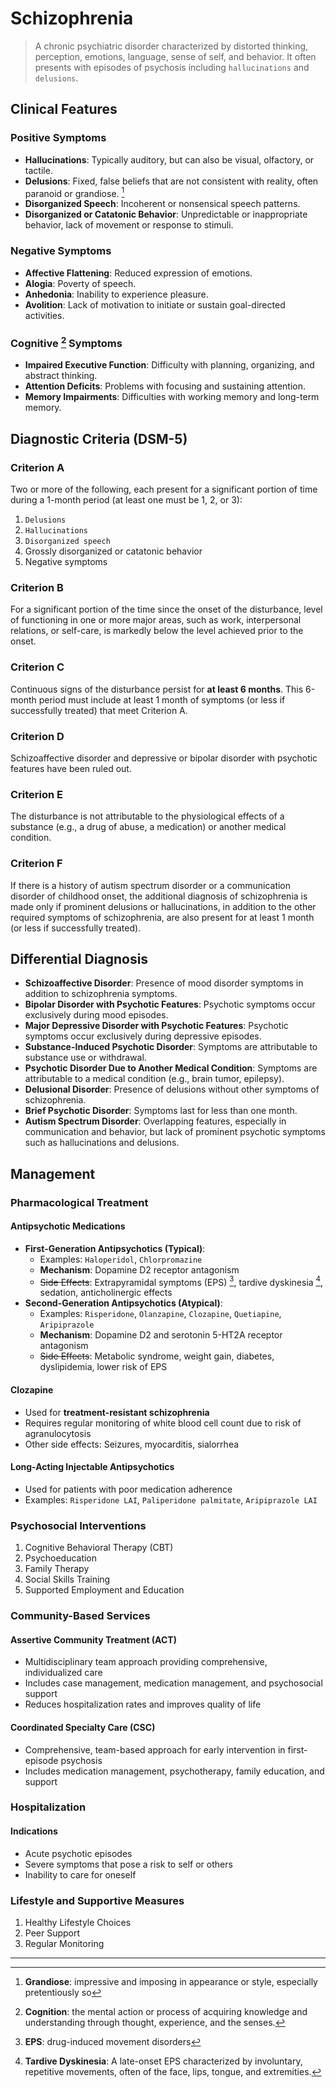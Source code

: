 # Schizophrenia

> A chronic psychiatric disorder characterized by distorted thinking, perception, emotions, language, sense of self, and behavior. It often presents with episodes of psychosis including `hallucinations` and `delusions`.

## Clinical Features

### Positive Symptoms

- **Hallucinations**: Typically auditory, but can also be visual, olfactory, or tactile.
- **Delusions**: Fixed, false beliefs that are not consistent with reality, often paranoid or grandiose. [^1]
- **Disorganized Speech**: Incoherent or nonsensical speech patterns.
- **Disorganized or Catatonic Behavior**: Unpredictable or inappropriate behavior, lack of movement or response to stimuli.

[^1]: **Grandiose**: impressive and imposing in appearance or style, especially pretentiously so

### Negative Symptoms

- **Affective Flattening**: Reduced expression of emotions.
- **Alogia**: Poverty of speech.
- **Anhedonia**: Inability to experience pleasure.
- **Avolition**: Lack of motivation to initiate or sustain goal-directed activities.

### Cognitive [^2] Symptoms

- **Impaired Executive Function**: Difficulty with planning, organizing, and abstract thinking.
- **Attention Deficits**: Problems with focusing and sustaining attention.
- **Memory Impairments**: Difficulties with working memory and long-term memory.

[^2]: **Cognition**: the mental action or process of acquiring knowledge and understanding through thought, experience, and the senses.

## Diagnostic Criteria (DSM-5)

### Criterion A

Two or more of the following, each present for a significant portion of time during a 1-month period (at least one must be 1, 2, or 3):

1. `Delusions`
1. `Hallucinations`
1. `Disorganized speech`
1. Grossly disorganized or catatonic behavior
1. Negative symptoms

### Criterion B

For a significant portion of the time since the onset of the disturbance, level of functioning in one or more major areas, such as work, interpersonal relations, or self-care, is markedly below the level achieved prior to the onset.

### Criterion C

Continuous signs of the disturbance persist for **at least 6 months**. This 6-month period must include at least 1 month of symptoms (or less if successfully treated) that meet Criterion A.

### Criterion D

Schizoaffective disorder and depressive or bipolar disorder with psychotic features have been ruled out.

### Criterion E

The disturbance is not attributable to the physiological effects of a substance (e.g., a drug of abuse, a medication) or another medical condition.

### Criterion F

If there is a history of autism spectrum disorder or a communication disorder of childhood onset, the additional diagnosis of schizophrenia is made only if prominent delusions or hallucinations, in addition to the other required symptoms of schizophrenia, are also present for at least 1 month (or less if successfully treated).

## Differential Diagnosis

- **Schizoaffective Disorder**: Presence of mood disorder symptoms in addition to schizophrenia symptoms.
- **Bipolar Disorder with Psychotic Features**: Psychotic symptoms occur exclusively during mood episodes.
- **Major Depressive Disorder with Psychotic Features**: Psychotic symptoms occur exclusively during depressive episodes.
- **Substance-Induced Psychotic Disorder**: Symptoms are attributable to substance use or withdrawal.
- **Psychotic Disorder Due to Another Medical Condition**: Symptoms are attributable to a medical condition (e.g., brain tumor, epilepsy).
- **Delusional Disorder**: Presence of delusions without other symptoms of schizophrenia.
- **Brief Psychotic Disorder**: Symptoms last for less than one month.
- **Autism Spectrum Disorder**: Overlapping features, especially in communication and behavior, but lack of prominent psychotic symptoms such as hallucinations and delusions.

## Management

### Pharmacological Treatment

#### Antipsychotic Medications

- **First-Generation Antipsychotics (Typical)**:
  - Examples: `Haloperidol`, `Chlorpromazine`
  - **Mechanism**: Dopamine D2 receptor antagonism
  - ~~Side Effects~~: Extrapyramidal symptoms (EPS) [^3], tardive dyskinesia [^4], sedation, anticholinergic effects
- **Second-Generation Antipsychotics (Atypical)**:
  - Examples: `Risperidone`, `Olanzapine`, `Clozapine`, `Quetiapine`, `Aripiprazole`
  - **Mechanism**: Dopamine D2 and serotonin 5-HT2A receptor antagonism
  - ~~Side Effects~~: Metabolic syndrome, weight gain, diabetes, dyslipidemia, lower risk of EPS

[^3]: **EPS**: drug-induced movement disorders
[^4]: **Tardive Dyskinesia**: A late-onset EPS characterized by involuntary, repetitive movements, often of the face, lips, tongue, and extremities.

#### Clozapine

- Used for **treatment-resistant schizophrenia**
- Requires regular monitoring of white blood cell count due to risk of agranulocytosis
- Other side effects: Seizures, myocarditis, sialorrhea

#### Long-Acting Injectable Antipsychotics

- Used for patients with poor medication adherence
- Examples: `Risperidone LAI`, `Paliperidone palmitate`, `Aripiprazole LAI`

### Psychosocial Interventions

1. Cognitive Behavioral Therapy (CBT)
2. Psychoeducation
3. Family Therapy
4. Social Skills Training
5. Supported Employment and Education

### Community-Based Services

#### Assertive Community Treatment (ACT)

- Multidisciplinary team approach providing comprehensive, individualized care
- Includes case management, medication management, and psychosocial support
- Reduces hospitalization rates and improves quality of life

#### Coordinated Specialty Care (CSC)

- Comprehensive, team-based approach for early intervention in first-episode psychosis
- Includes medication management, psychotherapy, family education, and support

### Hospitalization

#### Indications

- Acute psychotic episodes
- Severe symptoms that pose a risk to self or others
- Inability to care for oneself

### Lifestyle and Supportive Measures

1. Healthy Lifestyle Choices
2. Peer Support
3. Regular Monitoring

---
